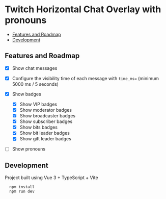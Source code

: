 # Twitch Horizontal Chat Overlay with pronouns

- [Features and Roadmap](#features-and-roadmap)
- [Development](#development)


## Features and Roadmap

- [x] Show chat messages
- [x] Configure the visibility time of each message with `time_ms=` (minimum 5000 ms / 5 seconds)
- [x] Show badges
  - [x] Show VIP badges
  - [x] Show moderator badges
  - [x] Show broadcaster badges
  - [x] Show subscriber badges
  - [x] Show bits badges
  - [x] Show bit leader badges
  - [x] Show gift leader badges
- [ ] Show pronouns


## Development

Project built using Vue 3 + TypeScript + Vite

      npm install
      npm run dev
